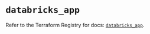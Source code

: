 # `databricks_app`

Refer to the Terraform Registry for docs: [`databricks_app`](https://registry.terraform.io/providers/databricks/databricks/1.79.1/docs/resources/app).
